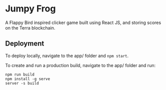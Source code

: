 # Jumpy Frog
A Flappy Bird inspired clicker game built using React JS, and storing scores on the Terra blockchain.

## Deployment
To deploy locally, navigate to the app/ folder and `npm start`.

To create and run a production build, navigate to the app/ folder and run:

```
npm run build
npm install -g serve
server -s build
```